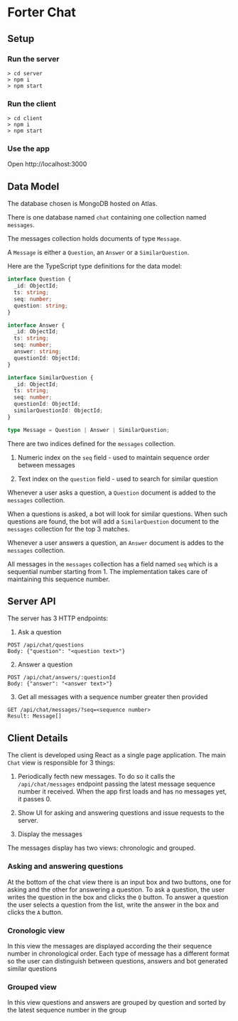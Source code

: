 # Forter Chat

## Setup

### Run the server

```console
> cd server
> npm i
> npm start
```

### Run the client

```console
> cd client
> npm i
> npm start
```

### Use the app

Open http://localhost:3000

## Data Model

The database chosen is MongoDB hosted on Atlas.

There is one database named `chat` containing one collection named `messages`.

The messages collection holds documents of type `Message`.

A `Message` is either a `Question`, an `Answer` or a `SimilarQuestion`.

Here are the TypeScript type definitions for the data model:

```typescript
interface Question {
  _id: ObjectId;
  ts: string;
  seq: number;
  question: string;
}

interface Answer {
  _id: ObjectId;
  ts: string;
  seq: number;
  answer: string;
  questionId: ObjectId;
}

interface SimilarQuestion {
  _id: ObjectId;
  ts: string;
  seq: number;
  questionId: ObjectId;
  similarQuestionId: ObjectId;
}

type Message = Question | Answer | SimilarQuestion;
```

There are two indices defined for the `messages` collection.

1. Numeric index on the `seq` field - used to maintain sequence order between messages

2. Text index on the `question` field - used to search for similar question

Whenever a user asks a question, a `Question` document is added to the `messages` collection.

When a questions is asked, a bot will look for similar questions. When such questions are found, the bot will add a `SimilarQuestion` document to the `messages` collection for the top 3 matches.

Whenever a user answers a question, an `Answer` document is addes to the `messages` collection.

All messages in the `messages` collection has a field named `seq` which is a sequential number starting from 1. The implementation takes care of maintaining this sequence number.

## Server API

The server has 3 HTTP endpoints:

1. Ask a question

```
POST /api/chat/questions
Body: {"question": "<question text>"}
```

2. Answer a question

```
POST /api/chat/answers/:questionId
Body: {"answer": "<answer text>"}
```

3. Get all messages with a sequence number greater then provided

```
GET /api/chat/messages/?seq=<sequence number>
Result: Message[]
```

## Client Details

The client is developed using React as a single page application. The main `Chat` view is responsible for 3 things:

1. Periodically fecth new messages. To do so it calls the `/api/chat/messages` endpoint passing the latest message sequence number it received. When the app first loads and has no messages yet, it passes 0.

2. Show UI for asking and answering questions and issue requests to the server.

3. Display the messages

The messages display has two views: chronologic and grouped.

### Asking and answering questions

At the bottom of the chat view there is an input box and two buttons, one for asking and the other for answering a question. To ask a question, the user writes the question in the box and clicks the `Q` button. To answer a question the user selects a question from the list, write the answer in the box and clicks the `A` button.

### Cronologic view

In this view the messages are displayed according the their sequence number in chronological order. Each type of message has a different format so the user can distinguish between questions, answers and bot generated similar questions

### Grouped view

In this view questions and answers are grouped by question and sorted by the latest sequence number in the group
